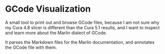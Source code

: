 # GCode Visualization

A small tool to print out and browse GCode files,
because I am not sure why my Cura 4.8 slicer is different than the
Cura 5.1 results, and I want to inspect and learn more about the Marlin
dialect of GCode.

It parses the Markdown files for the Marlin documentation,
and annotates the GCode file with them.
